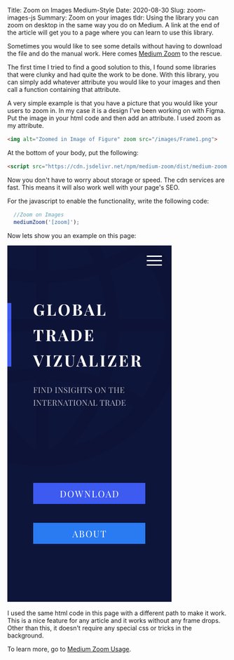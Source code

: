 Title: Zoom on Images Medium-Style
Date: 2020-08-30
Slug: zoom-images-js
Summary: Zoom on your images
tldr: Using the library you can zoom on desktop in the same way you do on Medium. A link at the end of the article will get you to a page where you can learn to use this library.

Sometimes you would like to see some details without having to download the file and do the manual work. Here comes [Medium Zoom](https://medium-zoom.francoischalifour.com/) to the rescue.

The first time I tried to find a good solution to this, I found some libraries that were clunky and had quite the work to be done. With this library, you can simply add whatever attribute you would like to your images and then call a function containing that attribute.

A very simple example is that you have a picture that you would like your users to zoom in. In my case it is a design I've been working on with Figma. Put the image in your html code and then add an attribute. I used zoom as my attribute.

```html
<img alt="Zoomed in Image of Figure" zoom src="/images/Frame1.png">
```
At the bottom of your body, put the following:

```html
<script src="https://cdn.jsdelivr.net/npm/medium-zoom/dist/medium-zoom.min.js"></script>
```

Now you don't have to worry about storage or speed. The cdn services are fast. This means it will also work well with your page's SEO.

For the javascript to enable the functionality, write the following code:

```javascript
  //Zoom on Images
  mediumZoom('[zoom]');
```

Now lets show you an example on this page:

<img  alt="Zoomed in Image of Figure" zoom src="/images/Frame1.png">

I used the same html code in this page with a different path to make it work. This is a nice feature for any article and it works without any frame drops. Other than this, it doesn't require any special css or tricks in the background. 

To learn more, go to [Medium Zoom Usage](https://github.com/francoischalifour/medium-zoom#usage).
